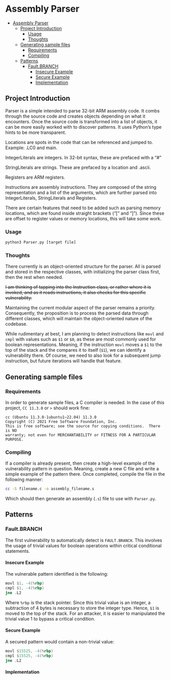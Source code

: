 # Assembly Parser

- [Assembly Parser](#assembly-parser)
  - [Project Introduction](#project-introduction)
    - [Usage](#usage)
    - [Thoughts](#thoughts)
  - [Generating sample files](#generating-sample-files)
    - [Requirements](#requirements)
    - [Compiling](#compiling)
  - [Patterns](#patterns)
    - [Fault.BRANCH](#faultbranch)
      - [Insecure Example](#insecure-example)
      - [Secure Example](#secure-example)
      - [Implementation](#implementation)

## Project Introduction

Parser is a simple intended to parse 32-bit ARM assembly code. It combs through the source code and creates objects depending on what it encounters. Once the source code is transformed into a list of objects, it can be more easily worked with to discover patterns. It uses Python’s type hints to be more transparent.

Locations are spots in the code that can be referenced and jumped to. Example: .LC0 and main.

IntegerLiterals are integers. In 32-bit syntax, these are prefaced with a “#”

StringLiterals are strings. These are prefaced by a location and .ascii.

Registers are ARM registers.

Instructions are assembly instructions. They are composed of the string representation and a list of the arguments, which are further parsed into IntegerLiterals, StringLiterals and Registers.

There are certain features that need to be added such as parsing memory locations, which are found inside straight brackets (“[“ and “]”). Since these are offset to register values or memory locations, this will take some work.

### Usage

```bash
python3 Parser.py [target file]
```

### Thoughts

There currently is an object-oriented structure for the parser. All is parsed and stored in the respective classes, with initializing the parser class first, then the rest when needed.

~~I am thinking of tapping into the Instruction class, or rather where it is invoked, and as it reads instructions, it also checks for this specific vulnerability.~~

Maintaining the current modular aspect of the parser remains a priority. Consequently, the proposition is to process the parsed data through different classes, which will maintain the object-oriented nature of the codebase.

While rudimentary at best, I am planning to detect instructions like `movl` and `cmpl` with values such as `$1` or `$0`, as these are most commonly used for boolean representations. Meaning, if the instruction `movl` moves a `$1` to the top of the stack and the compares it to itself (`$1`), we can identify a vulnerability there. Of course, we need to also look for a subsequent jump instruction, but future iterations will handle that feature.

## Generating sample files

### Requirements

In order to generate sample files, a C compiler is needed. In the case of this project, `CC 11.3.0` or `>` should work fine:

```terminal
cc (Ubuntu 11.3.0-1ubuntu1~22.04) 11.3.0
Copyright (C) 2021 Free Software Foundation, Inc.
This is free software; see the source for copying conditions.  There is NO
warranty; not even for MERCHANTABILITY or FITNESS FOR A PARTICULAR PURPOSE.
```

### Compiling

If a compiler is already present, then create a high-level example of the vulnerability pattern in question. Meaning, create a new C file and write a simple example of the pattern there. Once completed, compile the file in the following manner:

```bash
cc -S filename.c -o assembly_filename.s
```

Which should then generate an assembly (`.s`) file to use with `Parser.py`.

## Patterns

### Fault.BRANCH

The first vulnerability to automatically detect is `FAULT.BRANCH`. This involves the usage of trivial values for boolean operations within critical conditional statements.

#### Insecure Example

The vulnerable pattern identified is the following:

```asm
movl $1, -4(%rbp)
cmpl $1, -4(%rbp)
jne .L2
```

Where `%rbp` is the stack pointer. Since this trivial value is an integer, a subtraction of 4 bytes is necessary to store the integer type. Hence, `$1` is moved to the top of the stack.
For an attacker, it is easier to manipulated the trivial value 1 to bypass a critical condition.

#### Secure Example

A secured pattern would contain a non-trivial value:

```asm
movl $15525, -4(%rbp)
cmpl $15525, -4(%rbp)
jne .L2
```

#### Implementation
